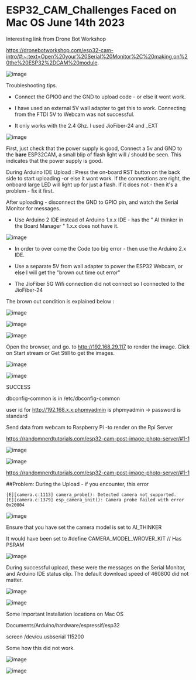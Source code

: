 # ESP32_CAM_Challenges Faced on Mac OS  June 14th 2023

Interesting link from Drone Bot Workshop


https://dronebotworkshop.com/esp32-cam-intro/#:~:text=Open%20your%20Serial%20Monitor%2C%20making,on%20the%20ESP32%2DCAM%20module.


![image](https://github.com/kiranshashiny/ESP32_CAM_Challenges/assets/14288989/696cdae9-9b82-491e-9d08-37944da42733)


Troubleshooting tips.

- Connect the GPIO0 and the GND to upload code - or else it wont work.

- I have used an external 5V wall adapter to get this to work. Connecting from the FTDI 5V to Webcam was not successful.

- It only works with the 2.4 Ghz. I used JioFiber-24 and _EXT

![image](https://github.com/kiranshashiny/ESP32_CAM_Challenges/assets/14288989/769f3440-787b-4b3e-b436-d408df8b9668)

First, just check that the power supply is good, Connect a 5v and GND to the **bare** ESP32CAM, a small blip of flash light will / should be seen.
This indicates that the power supply is good.

During Arduino IDE Upload : Press the on-board RST button on the back side to start uploading -or else it wont work. If the connections are right, the onboard large LED will light up for just a flash. If it does not - then it's a problem - fix it first. 

After uploading - disconnect the GND to GPIO pin, and watch the Serial Monitor for messages.

- Use Arduino 2 IDE instead of Arduino 1.x.x IDE - has the " AI thinker in the Board Manager " 1.x.x does not have it.

![image](https://github.com/kiranshashiny/ESP32_CAM_Challenges/assets/14288989/89542c70-4497-4454-9a27-3997aa322fad)

- In order to over come the Code too big error  - then use the Arduino 2.x IDE.

- Use a separate 5V from wall adapter to power the ESP32 Webcam, or else I will get the "brown out time out error"

- The JioFiber 5G Wifi connection did not connect so I connected to the JioFiber-24 

The brown out condition is explained below :

![image](https://github.com/kiranshashiny/ESP32_CAM_Challenges/assets/14288989/06e617db-dbf3-423b-ab6d-511e7f636e3d)


![image](https://github.com/kiranshashiny/ESP32_CAM_Challenges/assets/14288989/e8a2e6bb-c67b-43a9-aad8-c83f2fef9022)



![image](https://github.com/kiranshashiny/ESP32_CAM_Challenges/assets/14288989/5f118219-95e0-4d51-bf78-3bd1aa17280c)

Open the browser, and go. to http://192.168.29.117 to render the image.
Click on Start stream or Get Still to get the images.

![image](https://github.com/kiranshashiny/ESP32_CAM_Challenges/assets/14288989/ff996e04-71be-4915-b622-06e54ddcdbbb)

![image](https://github.com/kiranshashiny/ESP32_CAM_Challenges/assets/14288989/8ddf6fc9-43fa-4fd7-b401-94757cbc7d6b)


SUCCESS

dbconfig-common  is in /etc/dbconfig-common

user id for http://192.168.x.x:phpmyadmin is 
phpmyadmin  -> password is standard


Send data from webcam to Raspberry Pi -to render on the Rpi Server

https://randomnerdtutorials.com/esp32-cam-post-image-photo-server/#1-1


![image](https://github.com/kiranshashiny/ESP32_CAM_Challenges/assets/14288989/a04de772-d698-49e1-961c-adba92bbf04a)

![image](https://github.com/kiranshashiny/ESP32_CAM_Challenges/assets/14288989/cb4850a5-e21d-4934-90df-34721e0ebf40)

https://randomnerdtutorials.com/esp32-cam-post-image-photo-server/#1-1

##Problem: During the Upload - if you encounter, this error 

```
[E][camera.c:1113] camera_probe(): Detected camera not supported.
[E][camera.c:1379] esp_camera_init(): Camera probe failed with error 0x20004
```
![image](https://github.com/kiranshashiny/ESP32_CAM_Challenges_troubleshooting/assets/14288989/1dfeeb18-85ef-4573-a173-dc142cdd714e)

Ensure that you have set the camera model is set to AI_THINKER 

It would have been set to #define CAMERA_MODEL_WROVER_KIT // Has PSRAM

![image](https://github.com/kiranshashiny/ESP32_CAM_Challenges_troubleshooting/assets/14288989/7050c4f9-7173-468c-a566-f3e9f8e59db2)


During successful upload, these were the messages on the Serial Monitor, and Arduino IDE status clip.
The default download speed of 460800 did not matter.

![image](https://github.com/kiranshashiny/ESP32_CAM_Challenges_troubleshooting/assets/14288989/c61f9d32-908d-45dc-ba99-766d897945e3)


![image](https://github.com/kiranshashiny/ESP32_CAM_Challenges_troubleshooting/assets/14288989/2ba44cd0-cc75-4649-aae6-f12e7f81275d)



Some important Installation locations on Mac OS

Documents/Arduino/hardware/espressif/esp32


screen /dev/cu.usbserial 115200 

Some how this did not work.


![image](https://github.com/kiranshashiny/ESP32_CAM_Challenges_troubleshooting/assets/14288989/4c61de37-a621-45ee-a4f9-7754d7ff8b0e)



![image](https://github.com/kiranshashiny/ESP32_CAM_Challenges_troubleshooting/assets/14288989/02f0343e-621e-4a10-a25a-70f17166c3d4)
